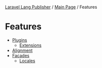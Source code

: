 [Laravel Lang Publisher][link_source] / [Main Page](../index.md) / Features

# Features

* [Plugins](plugins/index.md)
    * [Extensions](plugins/extensions.md)
* [Alignment](alignment.md)
* [Facades](facades.md)
    * [Locales](facades.md#locales)

[link_source]:  https://github.com/andrey-helldar/laravel-lang-publisher

